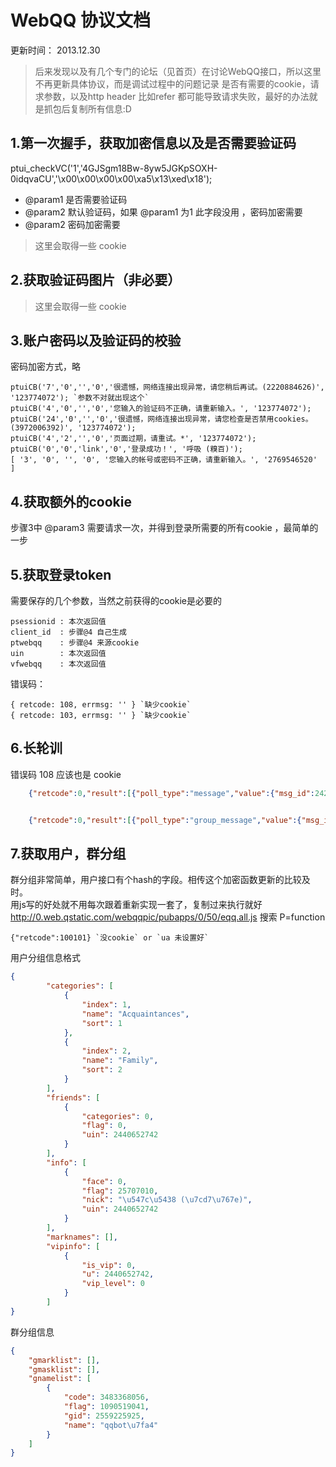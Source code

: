 WebQQ 协议文档
===============
更新时间： 2013.12.30
> 后来发现以及有几个专门的论坛（见首页）在讨论WebQQ接口，所以这里不再更新具体协议，而是调试过程中的问题记录
> 是否有需要的cookie，请求参数，以及http header 比如refer 都可能导致请求失败，最好的办法就是抓包后复制所有信息:D

1.第一次握手，获取加密信息以及是否需要验证码
-----
ptui_checkVC('1','4GJSgm18Bw-8yw5JGKpSOXH-0idqvaCU','\x00\x00\x00\x00\xa5\x13\xed\x18');
* @param1 是否需要验证码
* @param2 默认验证码，如果 @param1 为1 此字段没用 ，密码加密需要
* @param2 密码加密需要

> 这里会取得一些 cookie


2.获取验证码图片（非必要）
-----
> 这里会取得一些 cookie



3.账户密码以及验证码的校验
-----
密码加密方式，略

	ptuiCB('7','0','','0','很遗憾，网络连接出现异常，请您稍后再试。(2220884626)', '123774072'); `参数不对就出现这个`
	ptuiCB('4','0','','0','您输入的验证码不正确，请重新输入。', '123774072');	
	ptuiCB('24','0','','0','很遗憾，网络连接出现异常，请您检查是否禁用cookies。(3972006392)', '123774072'); 
	ptuiCB('4','2','','0','页面过期，请重试。*', '123774072');
	ptuiCB('0','0','link','0','登录成功！', '呼吸 (糗百)');
	[ '3', '0', '', '0', '您输入的帐号或密码不正确，请重新输入。', '2769546520' ]


4.获取额外的cookie
-------
步骤3中 @param3 需要请求一次，并得到登录所需要的所有cookie ，最简单的一步


5.获取登录token
-----        
需要保存的几个参数，当然之前获得的cookie是必要的     
                       
	psessionid : 本次返回值 
	client_id  : 步骤@4 自己生成
	ptwebqq    : 步骤@4 来源cookie
	uin        : 本次返回值
	vfwebqq    : 本次返回值

错误码：  

	{ retcode: 108, errmsg: '' } `缺少cookie`
	{ retcode: 103, errmsg: '' } `缺少cookie`


6.长轮训
-----
错误码 108 应该也是 cookie

``` json
	{"retcode":0,"result":[{"poll_type":"message","value":{"msg_id":24225,"from_uin":2440652742,"to_uin":2769546520,"msg_id2":950054,"msg_type":9,"reply_ip":176498455,"time":1388368696,"content":[["font",{"size":13,"color":"004faa","style":[0,0,0],"name":"STKaiti"}],"hii "]}}]}


	{"retcode":0,"result":[{"poll_type":"group_message","value":{"msg_id":13663,"from_uin":2559225925,"to_uin":2769546520,"msg_id2":886022,"msg_type":43,"reply_ip":176756826,"group_code":3483368056,"send_uin":2440652742,"seq":27,"time":1388368698,"info_seq":346167134,"content":[["font",{"size":13,"color":"004faa","style":[0,0,0],"name":"STKaiti"}],"ooo "]}}]}
```


7.获取用户，群分组
-----
群分组非常简单，用户接口有个hash的字段。相传这个加密函数更新的比较及时。  
用js写的好处就不用每次跟着重新实现一套了，复制过来执行就好  
http://0.web.qstatic.com/webqqpic/pubapps/0/50/eqq.all.js  搜索 P=function

	{"retcode":100101} `没cookie` or `ua 未设置好`



用户分组信息格式
``` json
{
        "categories": [
            {
                "index": 1,
                "name": "Acquaintances",
                "sort": 1
            },
            {
                "index": 2,
                "name": "Family",
                "sort": 2
            }
        ],
        "friends": [
            {
                "categories": 0,
                "flag": 0,
                "uin": 2440652742
            }
        ],
        "info": [
            {
                "face": 0,
                "flag": 25707010,
                "nick": "\u547c\u5438 (\u7cd7\u767e)",
                "uin": 2440652742
            }
        ],
        "marknames": [],
        "vipinfo": [
            {
                "is_vip": 0,
                "u": 2440652742,
                "vip_level": 0
            }
        ]
}

```

群分组信息

``` json
{
    "gmarklist": [],
    "gmasklist": [],
    "gnamelist": [
        {
            "code": 3483368056,
            "flag": 1090519041,
            "gid": 2559225925,
            "name": "qqbot\u7fa4"
        }
    ]
}

```

